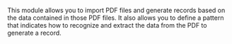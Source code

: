 This module allows you to import PDF files and generate records based on
the data contained in those PDF files. It also allows you to define a
pattern that indicates how to recognize and extract the data from the
PDF to generate a record.
